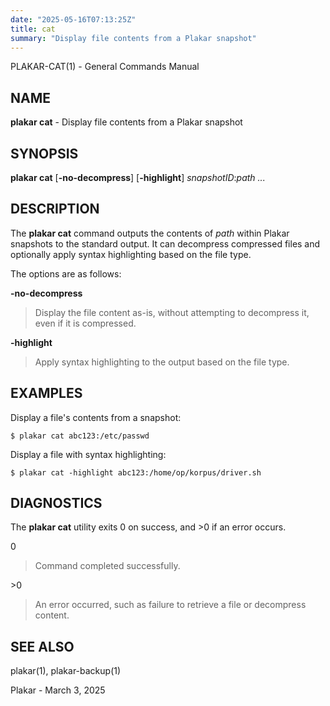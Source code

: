 ```yaml
---
date: "2025-05-16T07:13:25Z"
title: cat
summary: "Display file contents from a Plakar snapshot"
---
```

PLAKAR-CAT(1) - General Commands Manual

## NAME

**plakar cat** - Display file contents from a Plakar snapshot

## SYNOPSIS

**plakar cat**
\[**-no-decompress**]
\[**-highlight**]
*snapshotID*:*path&nbsp;...*

## DESCRIPTION

The
**plakar cat**
command outputs the contents of
*path*
within Plakar snapshots to the
standard output.
It can decompress compressed files and optionally apply syntax
highlighting based on the file type.

The options are as follows:

**-no-decompress**

> Display the file content as-is, without attempting to decompress it,
> even if it is compressed.

**-highlight**

> Apply syntax highlighting to the output based on the file type.

## EXAMPLES

Display a file's contents from a snapshot:

	$ plakar cat abc123:/etc/passwd

Display a file with syntax highlighting:

	$ plakar cat -highlight abc123:/home/op/korpus/driver.sh

## DIAGNOSTICS

The **plakar cat** utility exits&#160;0 on success, and&#160;&gt;0 if an error occurs.

0

> Command completed successfully.

&gt;0

> An error occurred, such as failure to retrieve a file or decompress
> content.

## SEE ALSO

plakar(1),
plakar-backup(1)

Plakar - March 3, 2025
